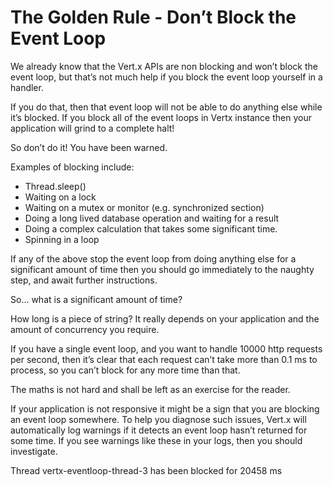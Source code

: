 # The Golden Rule - Don’t Block the Event Loop

We already know that the Vert.x APIs are non blocking and won’t block the event loop, but that’s not much help if you block the event loop yourself in a handler.

If you do that, then that event loop will not be able to do anything else while it’s blocked. If you block all of the event loops in Vertx instance then your application will grind to a complete halt!

So don’t do it! You have been warned.

Examples of blocking include:

- Thread.sleep()
- Waiting on a lock
- Waiting on a mutex or monitor (e.g. synchronized section)
- Doing a long lived database operation and waiting for a result
- Doing a complex calculation that takes some significant time.
- Spinning in a loop

If any of the above stop the event loop from doing anything else for a significant amount of time then you should go immediately to the naughty step, and await further instructions.

So…​ what is a significant amount of time?

How long is a piece of string? It really depends on your application and the amount of concurrency you require.

If you have a single event loop, and you want to handle 10000 http requests per second, then it’s clear that each request can’t take more than 0.1 ms to process, so you can’t block for any more time than that.

The maths is not hard and shall be left as an exercise for the reader.

If your application is not responsive it might be a sign that you are blocking an event loop somewhere. To help you diagnose such issues, Vert.x will automatically log warnings if it detects an event loop hasn’t returned for some time. If you see warnings like these in your logs, then you should investigate.

Thread vertx-eventloop-thread-3 has been blocked for 20458 ms
